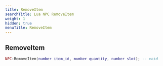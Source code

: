 ```yaml
---
title: RemoveItem
searchTitle: Lua NPC RemoveItem
weight: 1
hidden: true
menuTitle: RemoveItem
---
```

## RemoveItem
```lua
NPC:RemoveItem(number item_id, number quantity, number slot); -- void
```